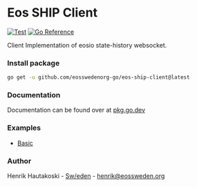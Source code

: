 # Eos SHIP Client

[![Test](https://github.com/eosswedenorg-go/eos-ship-client/actions/workflows/test.yml/badge.svg?branch=master)](https://github.com/eosswedenorg-go/eos-ship-client/actions/workflows/test.yml)
[![Go Reference](https://pkg.go.dev/badge/github.com/eosswedenorg-go/eos-ship-client.svg)](https://pkg.go.dev/github.com/eosswedenorg-go/eos-ship-client)

Client Implementation of eosio state-history websocket.

### Install package

``` bash
go get -u github.com/eosswedenorg-go/eos-ship-client@latest
```

### Documentation

Documentation can be found over at [pkg.go.dev](https://pkg.go.dev/github.com/eosswedenorg-go/eos-ship-client)

### Examples

* [Basic](example_basic_test.go)

### Author

Henrik Hautakoski - [Sw/eden](https://eossweden.org/) - [henrik@eossweden.org](mailto:henrik@eossweden.org)
